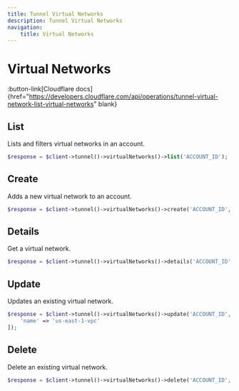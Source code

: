 ```yaml
---
title: Tunnel Virtual Networks
description: Tunnel Virtual Networks
navigation:
    title: Virtual Networks
---
```


# Virtual Networks

:button-link[Cloudflare docs]{href="https://developers.cloudflare.com/api/operations/tunnel-virtual-network-list-virtual-networks" blank}

## List

Lists and filters virtual networks in an account.

```php [php]
$response = $client->tunnel()->virtualNetworks()->list('ACCOUNT_ID');
```

## Create 

Adds a new virtual network to an account.

```php [php]
$response = $client->tunnel()->virtualNetworks()->create('ACCOUNT_ID', 'us-east-1-vpc', true, 'Optional remark describing the virtual network.');
```

## Details

Get a virtual network.

```php [php]
$response = $client->tunnel()->virtualNetworks()->details('ACCOUNT_ID', 'VIRTUAL_NETWORK_ID');
```

## Update

Updates an existing virtual network.

```php [php]
$response = $client->tunnel()->virtualNetworks()->update('ACCOUNT_ID', 'VIRTUAL_NETWORK_ID', [
    'name' => 'us-east-1-vpc'
]);
```

## Delete

Delete an existing virtual network.

```php [php]
$response = $client->tunnel()->virtualNetworks()->delete('ACCOUNT_ID', 'VIRTUAL_NETWORK_ID');
```
